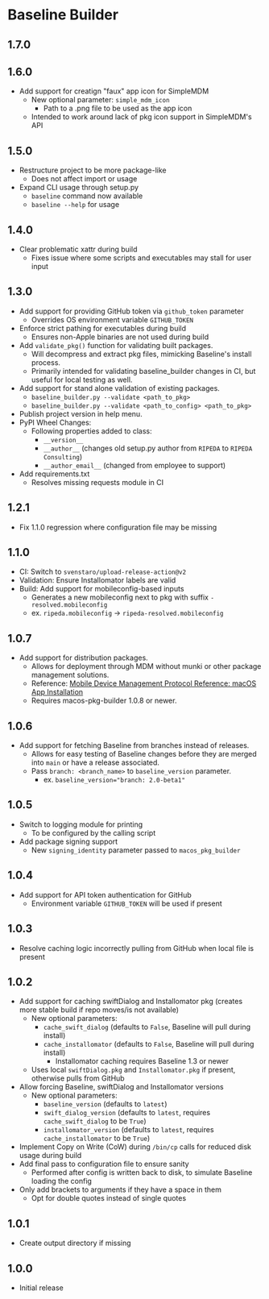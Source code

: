 # Baseline Builder

## 1.7.0

## 1.6.0
- Add support for creatign "faux" app icon for SimpleMDM
  - New optional parameter: `simple_mdm_icon`
    - Path to a .png file to be used as the app icon
  - Intended to work around lack of pkg icon support in SimpleMDM's API

## 1.5.0
- Restructure project to be more package-like
  - Does not affect import or usage
- Expand CLI usage through setup.py
  - `baseline` command now available
  - `baseline --help` for usage

## 1.4.0
- Clear problematic xattr during build
  - Fixes issue where some scripts and executables may stall for user input

## 1.3.0
- Add support for providing GitHub token via `github_token` parameter
  - Overrides OS environment variable `GITHUB_TOKEN`
- Enforce strict pathing for executables during build
  - Ensures non-Apple binaries are not used during build
- Add `validate_pkg()` function for validating built packages.
  - Will decompress and extract pkg files, mimicking Baseline's install process.
  - Primarily intended for validating baseline_builder changes in CI, but useful for local testing as well.
- Add support for stand alone validation of existing packages.
  - `baseline_builder.py --validate <path_to_pkg>`
  - `baseline_builder.py --validate <path_to_config> <path_to_pkg>`
- Publish project version in help menu.
- PyPI Wheel Changes:
  - Following properties added to class:
    - `__version__`
    - `__author__` (changes old setup.py author from `RIPEDA` to `RIPEDA Consulting`)
    - `__author_email__` (changed from employee to support)
- Add requirements.txt
  - Resolves missing requests module in CI

## 1.2.1
- Fix 1.1.0 regression where configuration file may be missing

## 1.1.0
- CI: Switch to `svenstaro/upload-release-action@v2`
- Validation: Ensure Installomator labels are valid
- Build: Add support for mobileconfig-based inputs
  - Generates a new mobileconfig next to pkg with suffix `-resolved.mobileconfig`
  - ex. `ripeda.mobileconfig` -> `ripeda-resolved.mobileconfig`

## 1.0.7
- Add support for distribution packages.
  - Allows for deployment through MDM without munki or other package management solutions.
  - Reference: [Mobile Device Management Protocol Reference: macOS App Installation](https://developer.apple.com/business/documentation/MDM-Protocol-Reference.pdf)
  - Requires macos-pkg-builder 1.0.8 or newer.

## 1.0.6
- Add support for fetching Baseline from branches instead of releases.
  - Allows for easy testing of Baseline changes before they are merged into `main` or have a release associated.
  - Pass `branch: <branch_name>` to `baseline_version` parameter.
    - ex. `baseline_version="branch: 2.0-beta1"`

## 1.0.5
- Switch to logging module for printing
  - To be configured by the calling script
- Add package signing support
  - New `signing_identity` parameter passed to `macos_pkg_builder`

## 1.0.4
- Add support for API token authentication for GitHub
  - Environment variable `GITHUB_TOKEN` will be used if present

## 1.0.3
- Resolve caching logic incorrectly pulling from GitHub when local file is present

## 1.0.2
- Add support for caching swiftDialog and Installomator pkg (creates more stable build if repo moves/is not available)
  - New optional parameters:
    - `cache_swift_dialog` (defaults to `False`, Baseline will pull during install)
    - `cache_installomator` (defaults to `False`, Baseline will pull during install)
      - Installomator caching requires Baseline 1.3 or newer
  - Uses local `swiftDialog.pkg` and `Installomator.pkg` if present, otherwise pulls from GitHub
- Allow forcing Baseline, swiftDialog and Installomator versions
  - New optional parameters:
    - `baseline_version` (defaults to `latest`)
    - `swift_dialog_version` (defaults to `latest`, requires `cache_swift_dialog` to be `True`)
    - `installomator_version` (defaults to `latest`, requires `cache_installomator` to be `True`)
- Implement Copy on Write (CoW) during `/bin/cp` calls for reduced disk usage during build
- Add final pass to configuration file to ensure sanity
  - Performed after config is written back to disk, to simulate Baseline loading the config
- Only add brackets to arguments if they have a space in them
  - Opt for double quotes instead of single quotes

## 1.0.1
- Create output directory if missing

## 1.0.0
- Initial release
